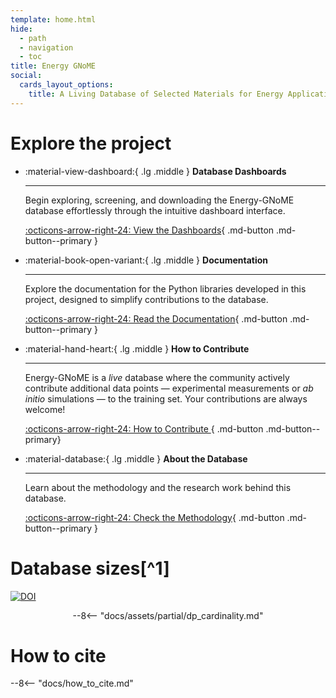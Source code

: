 ```yaml
---
template: home.html
hide:
  - path
  - navigation
  - toc
title: Energy GNoME
social:
  cards_layout_options:
    title: A Living Database of Selected Materials for Energy Applications
---
```


# Explore the project

<div class="grid cards" style="max-width: 1000px; margin: 0 auto;" markdown>

- :material-view-dashboard:{ .lg .middle }  __Database Dashboards__

    ---

    Begin exploring, screening, and downloading the Energy-GNoME database effortlessly through the intuitive dashboard interface.

    [:octicons-arrow-right-24: View the Dashboards](./apps/index.md){ .md-button .md-button--primary }

- :material-book-open-variant:{ .lg .middle }  __Documentation__

    ---

    Explore the documentation for the Python libraries developed in this project, designed to simplify contributions to the database.

    [:octicons-arrow-right-24: Read the Documentation](./about_db/index.md){ .md-button .md-button--primary }


- :material-hand-heart:{ .lg .middle }  __How to Contribute__

    ---

    Energy-GNoME is a *live* database where the community actively contribute additional data points — experimental measurements or *ab initio* simulations — to the training set. Your contributions are always welcome!

    [:octicons-arrow-right-24: How to Contribute ](./contribute/index.md){ .md-button .md-button--primary}

- :material-database:{ .lg .middle }  __About the Database__

    ---

    Learn about the methodology and the research work behind this database.

    [:octicons-arrow-right-24: Check the Methodology](./about_db/index.md){ .md-button .md-button--primary }


</div>

<!-- [test1](./contribute/index.md){.wiki-hover} a lot of words... a lot of words... [test2](./apps/index.md){.wiki-hover} a lot of words... a lot of words... [test3](./apps/index.md#cathode-materials){.wiki-hover} a lot of words... a lot of words... [test4](./apps/cathodes/userguide.md){.wiki-hover} -->

# Database sizes[^1]
<a target="_blank" href="https://doi.org/10.5281/zenodo.14338533"><img src="https://zenodo.org/badge/858064778.svg" alt="DOI"></a>

<div style="text-align: center;" markdown>
--8<-- "docs/assets/partial/dp_cardinality.md"
</div>

# How to cite

--8<-- "docs/how_to_cite.md"
